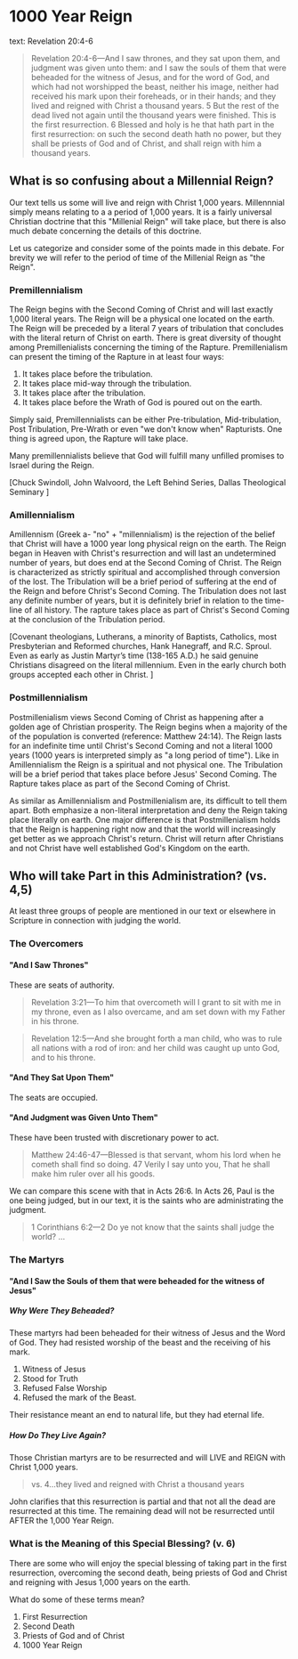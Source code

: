 # 1000 Year Reign

text: Revelation 20:4-6

>Revelation 20:4-6&mdash;And I saw thrones, and they sat upon them, and judgment was given unto them: and I saw the souls of them that were beheaded for the witness of Jesus, and for the word of God, and which had not worshipped the beast, neither his image, neither had received his mark upon their foreheads, or in their hands; and they lived and reigned with Christ a thousand years. 5 But the rest of the dead lived not again until the thousand years were finished. This is the first resurrection. 6 Blessed and holy is he that hath part in the first resurrection: on such the second death hath no power, but they shall be priests of God and of Christ, and shall reign with him a thousand years.

## What is so confusing about a Millennial Reign?

Our text tells us some will live and reign with Christ 1,000 years. Millennnial simply means relating to a a period of 1,000 years. It is a fairly universal Christian doctrine that this "Millenial Reign" will take place, but there is also much debate concerning the details of this doctrine.

Let us categorize and consider some of the points made in this debate. For brevity we will refer to the period of time of the Millenial Reign as "the Reign".

### Premillennialism

The Reign begins with the Second Coming of Christ and will last exactly 1,000 literal years. The Reign will be a physical one located on the earth. The Reign will be preceded by a literal 7 years of tribulation that concludes with the literal return of Christ on earth. There is great diversity of thought among Premillenialists concerning the timing of the Rapture. Premillenialism can present the timing of the Rapture in at least four ways:

1. It takes place before the tribulation.
2. It takes place mid-way through the tribulation.
3. It takes place after the tribulation.
4. It takes place before the Wrath of God is poured out on the earth.

Simply said, Premillennialists can be either Pre-tribulation, Mid-tribulation,  Post Tribulation, Pre-Wrath or even "we don't know when" Rapturists. One thing is agreed upon, the Rapture will take place.

Many premillennialists believe that God will fulfill many unfilled promises to Israel during the Reign.

[Chuck Swindoll, John Walvoord, the Left Behind Series, Dallas Theological Seminary ]

### Amillennialism

Amillennism (Greek a- "no" + "millennialism) is the rejection of the belief that Christ will have a 1000 year long physical reign on the earth. The Reign began in Heaven with Christ's resurrection and will last an undetermined number of years, but does end at the Second Coming of Christ. The Reign is characterized as strictly spiritual and accomplished through conversion of the lost. The Tribulation will be a brief period of suffering at the end of the Reign and before Christ's Second Coming. The Tribulation does not last any definite number of years, but it is definitely brief in relation to the time-line of all history. The rapture takes place as part of Christ's Second Coming at the conclusion of the Tribulation period.

[Covenant theologians, Lutherans, a minority of Baptists, Catholics, most Presbyterian and Reformed churches, Hank Hanegraff, and R.C. Sproul. Even as early as Justin Martyr’s time (138-165 A.D.) he said genuine Christians disagreed on the literal millennium. Even in the early church both groups accepted each other in Christ. ]

### Postmillennialism

Postmillenialism views Second Coming of Christ as happening after a golden age of Christian prosperity. The Reign begins when a majority of the of the population is converted (reference: Matthew 24:14). The Reign lasts for an indefinite time until Christ's Second Coming and not a literal 1000 years (1000 years is interpreted simply as "a long period of time"). Like in Amillennialism the Reign is a spiritual and not physical one. The Tribulation will be a brief period that takes place before Jesus' Second Coming. The Rapture takes place as part of the Second Coming of Christ.

As similar as Amillennialism  and Postmillenialism are, its difficult to tell them apart. Both emphasize a non-literal interpretation and deny the Reign taking place literally on earth. One major difference is that Postmillenialism holds that the Reign is happening right now and that the world will increasingly get better as we approach Christ's return. Christ will return after Christians and not Christ have well established God's Kingdom on the earth.

## Who will take Part in this Administration? (vs. 4,5)

At least three groups of people are mentioned in our text or elsewhere in Scripture in connection with judging the world.

### The Overcomers

#### "And I Saw Thrones"

These are seats of authority.

>Revelation 3:21&mdash;To him that overcometh will I grant to sit with me in my throne, even as I also overcame, and am set down with my Father in his throne.

<!-- -->

>Revelation 12:5&mdash;And she brought forth a man child, who was to rule all nations with a rod of iron: and her child was caught up unto God, and to his throne.

#### "And They Sat Upon Them"

The seats are occupied.

#### "And Judgment was Given Unto Them"

These have been trusted with discretionary power to act.

>Matthew 24:46-47&mdash;Blessed is that servant, whom his lord when he cometh shall find so doing. 47 Verily I say unto you, That he shall make him ruler over all his goods.

We can compare this scene with that in Acts 26:6. In Acts 26, Paul is the one being judged, but in our text, it is the saints who are administrating the judgment.

>1 Corinthians 6:2&mdash;2 Do ye not know that the saints shall judge the world? &hellip;

### The Martyrs

#### "And I Saw the Souls of them that were beheaded for the witness of Jesus"

##### Why Were They Beheaded?

These martyrs had been beheaded for their witness of Jesus and the Word of God. They had resisted worship of the beast and the receiving of his mark.

1. Witness of Jesus
2. Stood for Truth
3. Refused False Worship
4. Refused the mark of the Beast.

Their resistance meant an end to natural life, but they had eternal life.

##### How Do They Live Again?

Those Christian martyrs are to be resurrected and will LIVE and REIGN with Christ 1,000 years.

>vs. 4&hellip;they lived and reigned with Christ a thousand years

John clarifies that this resurrection is partial and that not all the dead are resurrected at this time. The remaining dead will not be resurrected until AFTER the 1,000 Year Reign.

### What is the Meaning of this Special Blessing? (v. 6)

There are some who will enjoy the special blessing of taking part in the first resurrection, overcoming the second death, being priests of God and Christ and reigning with Jesus 1,000 years on the earth.

What do some of these terms mean?

1. First Resurrection
2. Second Death
3. Priests of God and of Christ
4. 1000 Year Reign
